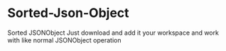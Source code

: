 # Sorted-Json-Object
Sorted JSONObject 
Just download and add it your workspace and work with like normal JSONObject operation
